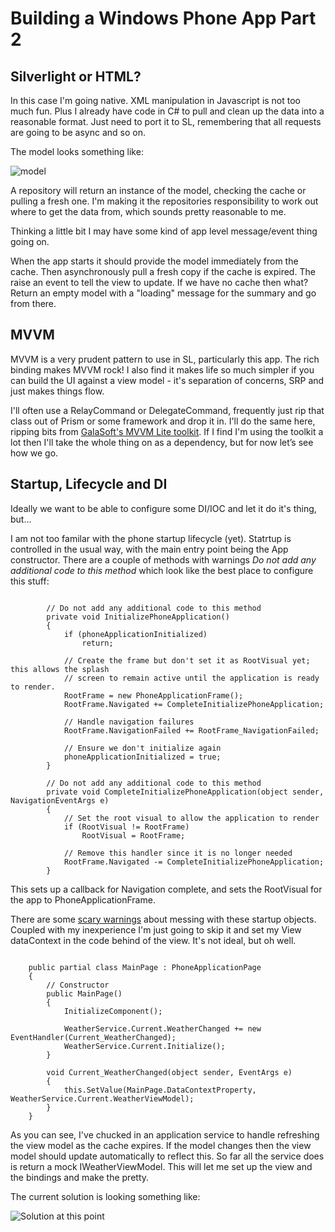 # Building a Windows Phone App Part 2 #

## Silverlight or HTML? ##

In this case I'm going native.  XML manipulation in Javascript is not too much fun.  Plus I already have code in C# to pull and clean up the data into a reasonable format.  Just need to port it to SL, remembering that all requests are going to be async and so on.

The model looks something like:

![model](http://benmcevoy.com.au/blog/get/winmopho/weather-model.png)

A repository will return an instance of the model, checking the cache or pulling a fresh one.  I'm making it the repositories responsibility to work out where to get the data from, which sounds pretty reasonable to me.

Thinking a little bit I may have some kind of app level message/event thing going on.

When the app starts it should provide the model immediately from the cache.  Then asynchronously pull a fresh copy if the cache is expired.  The raise an event to tell the view to update.  If we have no cache then what?
Return an empty model with a "loading" message for the summary and go from there.

## MVVM ##

MVVM is a very prudent pattern to use in SL, particularly this app.  The rich binding makes MVVM rock!  I also find it makes life so much simpler if you can build the UI against a view model - it's separation of concerns, SRP and just makes things flow.

I'll often use a RelayCommand or DelegateCommand, frequently just rip that class out of Prism or some framework and drop it in.  I'll do the same here, ripping bits from [GalaSoft's MVVM Lite toolkit](https://mvvmlight.codeplex.com/).  If I find I'm using the toolkit a lot then I'll take the whole thing on as a dependency, but for now let’s see how we go.

## Startup, Lifecycle and DI ##

Ideally we want to be able to configure some DI/IOC and let it do it's thing, but...

I am not too familar with the phone startup lifecycle (yet).  Statrtup is controlled in the usual way, with the main entry point being the App constructor.  There are a couple of methods with warnings *Do not add any additional code to this method* which look like the best place to configure this stuff:

<pre><code>
        // Do not add any additional code to this method
        private void InitializePhoneApplication()
        {
            if (phoneApplicationInitialized)
                return;

            // Create the frame but don't set it as RootVisual yet; this allows the splash
            // screen to remain active until the application is ready to render.
            RootFrame = new PhoneApplicationFrame();
            RootFrame.Navigated += CompleteInitializePhoneApplication;

            // Handle navigation failures
            RootFrame.NavigationFailed += RootFrame_NavigationFailed;

            // Ensure we don't initialize again
            phoneApplicationInitialized = true;
        }

        // Do not add any additional code to this method
        private void CompleteInitializePhoneApplication(object sender, NavigationEventArgs e)
        {
            // Set the root visual to allow the application to render
            if (RootVisual != RootFrame)
                RootVisual = RootFrame;

            // Remove this handler since it is no longer needed
            RootFrame.Navigated -= CompleteInitializePhoneApplication;
        }
</code></pre>

This sets up a callback for Navigation complete, and sets the RootVisual for the app to PhoneApplicationFrame.

There are some [scary warnings](http://social.msdn.microsoft.com/Forums/en-US/windowsphone7series/thread/2b6c0d94-8e03-4235-88b7-e77fb0911b86/) about messing with these startup objects.  Coupled with my inexperience I'm just going to skip it and set my View dataContext in the code behind of the view.  It's not ideal, but oh well.

<pre><code>
    public partial class MainPage : PhoneApplicationPage
    {
        // Constructor
        public MainPage()
        {
            InitializeComponent();

            WeatherService.Current.WeatherChanged += new EventHandler(Current_WeatherChanged);
            WeatherService.Current.Initialize();
        }

        void Current_WeatherChanged(object sender, EventArgs e)
        {
            this.SetValue(MainPage.DataContextProperty, WeatherService.Current.WeatherViewModel);
        }
    }
</code></pre>

As you can see, I've chucked in an application service to handle refreshing the view model as the cache expires.  If the model changes then the view model should update automatically to reflect this.  So far all the service does is return a mock IWeatherViewModel.  This will let me set up the view and the bindings and make the pretty.

The current solution is looking something like:

![Solution at this point](http://benmcevoy.com.au/blog/get/winmopho/weather-soloution1.png)
